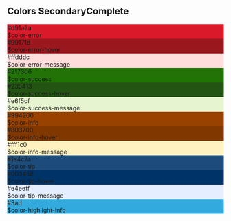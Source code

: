 <h2>Colors Secondary<span class="status complete">Complete</span></h2>
<div class="ndpl-component__colors ndpl-cf">

<div class="ndpl-component__color-container">
<div class="ndpl-component__color" style="background-color: rgb(217, 26, 42);">
<div>
#d91a2a<br>$color-error
</div>
</div>

</div><div class="ndpl-component__color-container">
<div class="ndpl-component__color" style="background-color: rgb(153, 23, 29);">
<div>
#99171d<br>$color-error-hover
</div>
</div>

</div><div class="ndpl-component__color-container">
<div class="ndpl-component__color" style="background-color: rgb(255, 221, 220);">
<div class="ndpl-dark-text">
#ffdddc<br>$color-error-message
</div>
</div>

</div><div class="ndpl-component__color-container">
<div class="ndpl-component__color" style="background-color: rgb(33, 115, 6);">
<div>
#217306<br>$color-success
</div>
</div>

</div><div class="ndpl-component__color-container">
<div class="ndpl-component__color" style="background-color: rgb(35, 84, 19);">
<div>
#235413<br>$color-success-hover
</div>
</div>

</div><div class="ndpl-component__color-container">
<div class="ndpl-component__color" style="background-color: rgb(230, 245, 207);">
<div class="ndpl-dark-text">
#e6f5cf<br>$color-success-message
</div>
</div>

</div><div class="ndpl-component__color-container">
<div class="ndpl-component__color" style="background-color: rgb(153, 66, 0);">
<div>
#994200<br>$color-info
</div>
</div>

</div><div class="ndpl-component__color-container">
<div class="ndpl-component__color" style="background-color: rgb(128, 55, 0);">
<div>
#803700<br>$color-info-hover
</div>
</div>

</div><div class="ndpl-component__color-container">
<div class="ndpl-component__color" style="background-color: rgb(255, 241, 192);">
<div class="ndpl-dark-text">
#fff1c0<br>$color-info-message
</div>
</div>

</div><div class="ndpl-component__color-container">
<div class="ndpl-component__color" style="background-color: rgb(30, 76, 122);">
<div>
#1e4c7a<br>$color-tip
</div>
</div>

</div><div class="ndpl-component__color-container">
<div class="ndpl-component__color" style="background-color: rgb(0, 52, 104);">
<div>
#003468<br>$color-tip-hover
</div>
</div>

</div><div class="ndpl-component__color-container">
<div class="ndpl-component__color" style="background-color: rgb(228, 238, 255);">
<div class="ndpl-dark-text">
#e4eeff<br>$color-tip-message
</div>
</div>

</div><div class="ndpl-component__color-container">
<div class="ndpl-component__color" style="background-color: rgb(51, 170, 221);">
<div>
#3ad<br>$color-highlight-info
</div>
</div>

</div>

</div>

